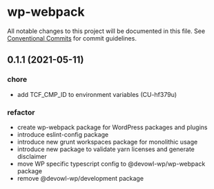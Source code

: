 # wp-webpack

All notable changes to this project will be documented in this file.
See [Conventional Commits](https://conventionalcommits.org) for commit guidelines.

## 0.1.1 (2021-05-11)


### chore

* add TCF_CMP_ID to environment variables (CU-hf379u)


### refactor

* create wp-webpack package for WordPress packages and plugins
* introduce eslint-config package
* introduce new grunt workspaces package for monolithic usage
* introduce new package to validate yarn licenses and generate disclaimer
* move WP specific typescript config to @devowl-wp/wp-webpack package
* remove @devowl-wp/development package
